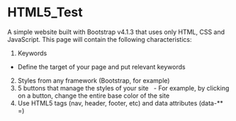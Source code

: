 # HTML5_Test
A simple website built with Bootstrap v4.1.3 that uses only HTML, CSS and JavaScript.
This page will contain the following characteristics:

1.	Keywords
  -	Define the target of your page and put relevant keywords
2. Styles from any framework (Bootstrap, for example)
3. 5 buttons that manage the styles of your site
  - For example, by clicking on a button, change the entire base color of the site
4. Use HTML5 tags (nav, header, footer, etc) and data attributes (data-** =)
